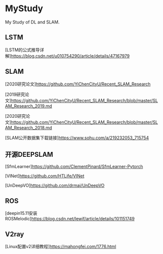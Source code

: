 # MyStudy

My Study of DL and SLAM.

## LSTM
[LSTM的公式推导详解]https://blog.csdn.net/u010754290/article/details/47167979

## SLAM
[2020研究论文]https://github.com/YiChenCityU/Recent_SLAM_Research

[2019研究论文]https://github.com/YiChenCityU/Recent_SLAM_Research/blob/master/SLAM_Research_2019.md

[2020研究论文]https://github.com/YiChenCityU/Recent_SLAM_Research/blob/master/SLAM_Research_2018.md

[SLAM公开数据集下载链接]https://www.sohu.com/a/219232053_715754

## 开源DEEPSLAM
[SfmLearner]https://github.com/ClementPinard/SfmLearner-Pytorch

[VINet]https://github.com/HTLife/VINet

[UnDeepVO]https://github.com/drmaj/UnDeepVO

## ROS
[deepin15.11安装ROSMelodic]https://blog.csdn.net/lewif/article/details/101151749

## V2ray
[Linux配置v2详细教程]https://mahongfei.com/1776.html
